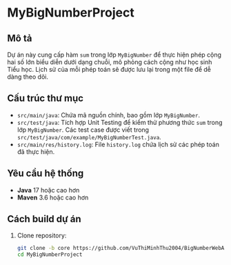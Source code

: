 # MyBigNumberProject

## Mô tả
Dự án này cung cấp hàm `sum` trong lớp `MyBigNumber` để thực hiện phép cộng hai số lớn biểu diễn dưới dạng chuỗi, mô phỏng cách cộng như học sinh Tiểu học. Lịch sử của mỗi phép toán sẽ được lưu lại trong một file để dễ dàng theo dõi.

## Cấu trúc thư mục
- `src/main/java`: Chứa mã nguồn chính, bao gồm lớp `MyBigNumber`.
- `src/test/java`: Tích hợp Unit Testing để kiểm thử phương thức `sum` trong lớp `MyBigNumber`. Các test case được viết trong `src/test/java/com/example/MyBigNumberTest.java`.
- `src/main/res/history.log`: File `history.log` chứa lịch sử các phép toán đã thực hiện.

## Yêu cầu hệ thống
- **Java** 17 hoặc cao hơn
- **Maven** 3.6 hoặc cao hơn

## Cách build dự án
1. Clone repository:
   ```bash
   git clone -b core https://github.com/VuThiMinhThu2004/BigNumberWebApp.git
   cd MyBigNumberProject
